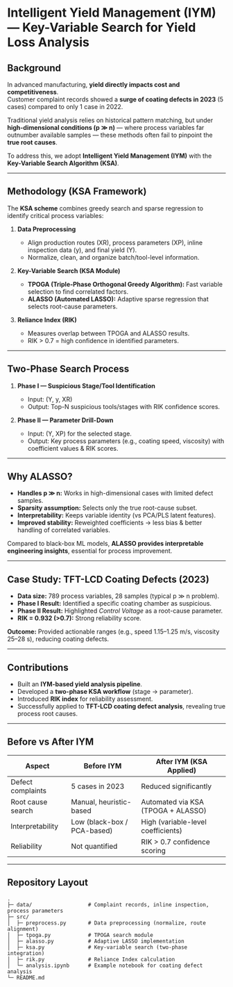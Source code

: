 #  Intelligent Yield Management (IYM) — Key-Variable Search for Yield Loss Analysis  

##  Background  
In advanced manufacturing, **yield directly impacts cost and competitiveness**.  
Customer complaint records showed a **surge of coating defects in 2023** (5 cases) compared to only 1 case in 2022.  

Traditional yield analysis relies on historical pattern matching, but under **high-dimensional conditions (p ≫ n)** — where process variables far outnumber available samples — these methods often fail to pinpoint the **true root causes**.  

To address this, we adopt **Intelligent Yield Management (IYM)** with the **Key-Variable Search Algorithm (KSA)**.  

---

##  Methodology (KSA Framework)  

The **KSA scheme** combines greedy search and sparse regression to identify critical process variables:  

1. **Data Preprocessing**  
   - Align production routes (XR), process parameters (XP), inline inspection data (y), and final yield (Y).  
   - Normalize, clean, and organize batch/tool-level information.  

2. **Key-Variable Search (KSA Module)**  
   - **TPOGA (Triple-Phase Orthogonal Greedy Algorithm):** Fast variable selection to find correlated factors.  
   - **ALASSO (Automated LASSO):** Adaptive sparse regression that selects root-cause parameters.  

3. **Reliance Index (RIK)**  
   - Measures overlap between TPOGA and ALASSO results.  
   - RIK > 0.7 = high confidence in identified parameters.  

---

##  Two-Phase Search Process  

1. **Phase I — Suspicious Stage/Tool Identification**  
   - Input: (Y, y, XR)  
   - Output: Top-N suspicious tools/stages with RIK confidence scores.  

2. **Phase II — Parameter Drill-Down**  
   - Input: (Y, XP) for the selected stage.  
   - Output: Key process parameters (e.g., coating speed, viscosity) with coefficient values & RIK scores.  

---

##  Why ALASSO?  

- **Handles p ≫ n:** Works in high-dimensional cases with limited defect samples.  
- **Sparsity assumption:** Selects only the true root-cause subset.  
- **Interpretability:** Keeps variable identity (vs PCA/PLS latent features).  
- **Improved stability:** Reweighted coefficients → less bias & better handling of correlated variables.  

 Compared to black-box ML models, **ALASSO provides interpretable engineering insights**, essential for process improvement.  

---

##  Case Study: TFT-LCD Coating Defects (2023)  

- **Data size:** 789 process variables, 28 samples (typical p ≫ n problem).  
- **Phase I Result:** Identified a specific coating chamber as suspicious.  
- **Phase II Result:** Highlighted *Control Voltage* as a root-cause parameter.  
- **RIK = 0.932 (>0.7):** Strong reliability score.  

 **Outcome:** Provided actionable ranges (e.g., speed 1.15–1.25 m/s, viscosity 25–28 s), reducing coating defects.  

---

##  Contributions  

- Built an **IYM-based yield analysis pipeline**.  
- Developed a **two-phase KSA workflow** (stage → parameter).  
- Introduced **RIK index** for reliability assessment.  
- Successfully applied to **TFT-LCD coating defect analysis**, revealing true process root causes.  

---

##  Before vs After IYM  

| Aspect            | Before IYM                  | After IYM (KSA Applied)        |
|-------------------|-----------------------------|--------------------------------|
| Defect complaints | 5 cases in 2023             | Reduced significantly          |
| Root cause search | Manual, heuristic-based     | Automated via KSA (TPOGA + ALASSO) |
| Interpretability  | Low (black-box / PCA-based) | High (variable-level coefficients) |
| Reliability       | Not quantified              | RIK > 0.7 confidence scoring   |

---

##  Repository Layout  

```text
.
├─ data/                  # Complaint records, inline inspection, process parameters
├─ src/
│  ├─ preprocess.py       # Data preprocessing (normalize, route alignment)
│  ├─ tpoga.py            # TPOGA search module
│  ├─ alasso.py           # Adaptive LASSO implementation
│  ├─ ksa.py              # Key-variable search (two-phase integration)
│  ├─ rik.py              # Reliance Index calculation
│  └─ analysis.ipynb      # Example notebook for coating defect analysis
└─ README.md
```

